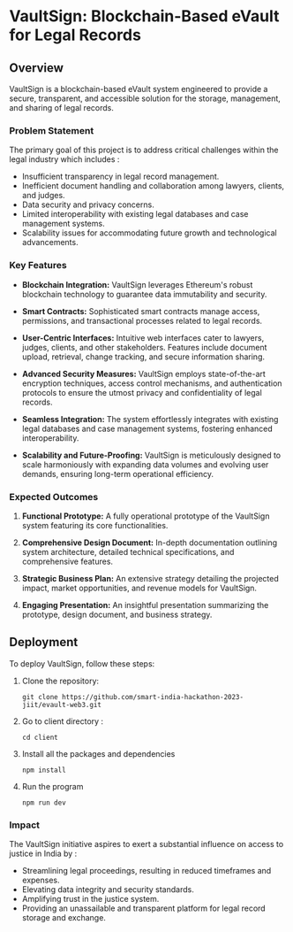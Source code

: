 # VaultSign: Blockchain-Based eVault for Legal Records


## Overview

VaultSign is a blockchain-based eVault system engineered to provide a secure, transparent, and accessible solution for the storage, management, and sharing of legal records. 

### Problem Statement

The primary goal of this project is to address critical challenges within the legal industry which includes :

- Insufficient transparency in legal record management.
- Inefficient document handling and collaboration among lawyers, clients, and judges.
- Data security and privacy concerns.
- Limited interoperability with existing legal databases and case management systems.
- Scalability issues for accommodating future growth and technological advancements.

### Key Features

- **Blockchain Integration:** VaultSign leverages Ethereum's robust blockchain technology to guarantee data immutability and security.

- **Smart Contracts:** Sophisticated smart contracts manage access, permissions, and transactional processes related to legal records.

- **User-Centric Interfaces:** Intuitive web interfaces cater to lawyers, judges, clients, and other stakeholders. Features include document upload, retrieval, change tracking, and secure information sharing.

- **Advanced Security Measures:** VaultSign employs state-of-the-art encryption techniques, access control mechanisms, and authentication protocols to ensure the utmost privacy and confidentiality of legal records.

- **Seamless Integration:** The system effortlessly integrates with existing legal databases and case management systems, fostering enhanced interoperability.

- **Scalability and Future-Proofing:** VaultSign is meticulously designed to scale harmoniously with expanding data volumes and evolving user demands, ensuring long-term operational efficiency.

### Expected Outcomes

1. **Functional Prototype:** A fully operational prototype of the VaultSign system featuring its core functionalities.

2. **Comprehensive Design Document:** In-depth documentation outlining system architecture, detailed technical specifications, and comprehensive features.

3. **Strategic Business Plan:** An extensive strategy detailing the projected impact, market opportunities, and revenue models for VaultSign.

4. **Engaging Presentation:** An insightful presentation summarizing the prototype, design document, and business strategy.


## Deployment

To deploy VaultSign, follow these steps:

1. Clone the repository:

   ```shell
   git clone https://github.com/smart-india-hackathon-2023-jiit/evault-web3.git
2. Go to client directory :
    ```shell
    cd client
3. Install all the packages and dependencies
    ```shell
   npm install

4. Run the program
   ```shell
   npm run dev
### Impact

The VaultSign initiative aspires to exert a substantial influence on access to justice in India by :

- Streamlining legal proceedings, resulting in reduced timeframes and expenses.
- Elevating data integrity and security standards.
- Amplifying trust in the justice system.
- Providing an unassailable and transparent platform for legal record storage and exchange.
